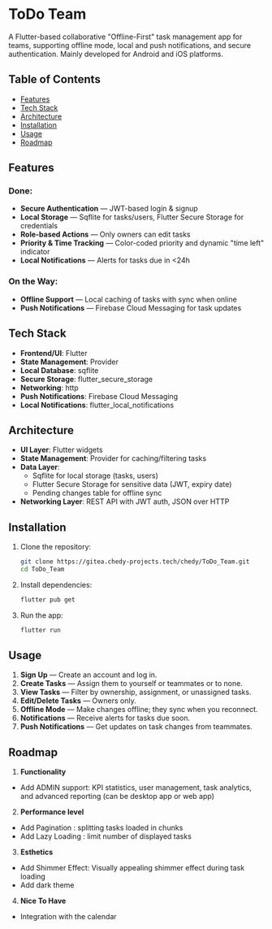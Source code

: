 # ToDo Team
A Flutter-based collaborative "Offline-First" task management app for teams, supporting offline mode, local and push notifications, and secure authentication. Mainly developed for Android and iOS platforms.


## Table of Contents
- [Features](#features)
- [Tech Stack](#tech-stack)
- [Architecture](#architecture)
- [Installation](#installation)
- [Usage](#usage)
- [Roadmap](#roadmap)

## Features
### **Done:**
- **Secure Authentication** — JWT-based login & signup
- **Local Storage** — Sqflite for tasks/users, Flutter Secure Storage for credentials
- **Role-based Actions** — Only owners can edit tasks
- **Priority & Time Tracking** — Color-coded priority and dynamic "time left" indicator
- **Local Notifications** — Alerts for tasks due in <24h

### **On the Way:**
- **Offline Support** — Local caching of tasks with sync when online
- **Push Notifications** — Firebase Cloud Messaging for task updates


## Tech Stack
- **Frontend/UI**: Flutter
- **State Management**: Provider
- **Local Database**: sqflite
- **Secure Storage**: flutter_secure_storage
- **Networking**: http
- **Push Notifications**: Firebase Cloud Messaging
- **Local Notifications**: flutter_local_notifications

## Architecture
- **UI Layer**: Flutter widgets
- **State Management**: Provider for caching/filtering tasks
- **Data Layer**:
    - Sqflite for local storage (tasks, users)
    - Flutter Secure Storage for sensitive data (JWT, expiry date)
    - Pending changes table for offline sync
- **Networking Layer**: REST API with JWT auth, JSON over HTTP

## Installation
1. Clone the repository:
   ```bash
   git clone https://gitea.chedy-projects.tech/chedy/ToDo_Team.git
   cd ToDo_Team
2. Install dependencies:
   ```bash
   flutter pub get
   ```
3. Run the app:
   ```bash
   flutter run
   ```

## Usage

1. **Sign Up** — Create an account and log in.
2. **Create Tasks** — Assign them to yourself or teammates or to none.
3. **View Tasks** — Filter by ownership, assignment, or unassigned tasks.
4. **Edit/Delete Tasks** — Owners only.
5. **Offline Mode** — Make changes offline; they sync when you reconnect.
6. **Notifications** — Receive alerts for tasks due soon.
7. **Push Notifications** — Get updates on task changes from teammates.

## Roadmap
1. **Functionality**
- Add ADMIN support: KPI statistics, user management, task analytics, and advanced reporting (can be desktop app or web app)
2. **Performance level** 
- Add Pagination : splitting tasks loaded in chunks
- Add Lazy Loading : limit number of displayed tasks
3. **Esthetics**
- Add Shimmer Effect: Visually appealing shimmer effect during task loading
- Add dark theme
4. **Nice To Have**
- Integration with the calendar
